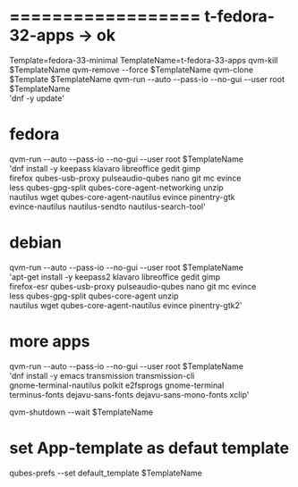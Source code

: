==================
 t-fedora-32-apps -> ok
==================

Template=fedora-33-minimal
TemplateName=t-fedora-33-apps
qvm-kill $TemplateName
qvm-remove --force $TemplateName
qvm-clone $Template $TemplateName
qvm-run --auto --pass-io --no-gui --user root $TemplateName \
  'dnf -y update'

# fedora
qvm-run --auto --pass-io --no-gui --user root $TemplateName \
  'dnf install -y keepass klavaro libreoffice gedit gimp \
  firefox qubes-usb-proxy pulseaudio-qubes nano git mc evince \
  less qubes-gpg-split qubes-core-agent-networking unzip \
  nautilus wget qubes-core-agent-nautilus evince pinentry-gtk \
  evince-nautilus nautilus-sendto nautilus-search-tool'

# debian
qvm-run --auto --pass-io --no-gui --user root $TemplateName \
  'apt-get install -y keepass2 klavaro libreoffice gedit gimp \
  firefox-esr qubes-usb-proxy pulseaudio-qubes nano git mc evince \
  less qubes-gpg-split qubes-core-agent unzip \
  nautilus wget qubes-core-agent-nautilus evince pinentry-gtk2'

# more apps
qvm-run --auto --pass-io --no-gui --user root $TemplateName \
  'dnf install -y emacs transmission transmission-cli \
  gnome-terminal-nautilus polkit e2fsprogs gnome-terminal \
  terminus-fonts dejavu-sans-fonts dejavu-sans-mono-fonts xclip'

qvm-shutdown --wait $TemplateName

# set App-template as defaut template
qubes-prefs --set default_template $TemplateName

